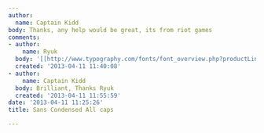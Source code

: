 ```yaml
---
author:
  name: Captain Kidd
body: Thanks, any help would be great, its from riot games
comments:
- author:
    name: Ryuk
  body: '[[http://www.typography.com/fonts/font_overview.php?productLineID=100013|Knockout]]'
  created: '2013-04-11 11:40:08'
- author:
    name: Captain Kidd
  body: Brilliant, Thanks Ryuk
  created: '2013-04-11 11:55:59'
date: '2013-04-11 11:25:26'
title: Sans Condensed All caps

---
```

